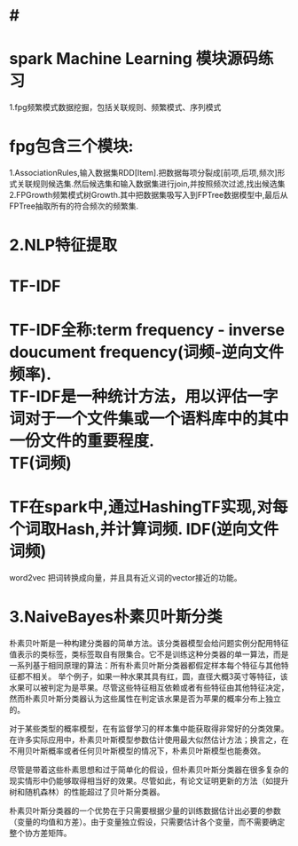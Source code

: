 #<h1 style='float:center'>spark Machine Learning 模块源码练习</h1>
1.fpg频繁模式数据挖掘，包括关联规则、频繁模式、序列模式
=====
fpg包含三个模块:
=====

1.AssociationRules,输入数据集RDD[Item].把数据每项分裂成[前项,后项,频次]形式关联规则候选集.然后候选集和输入数据集进行join,并按照频次过滤,找出候选集<br>
2.FPGrowth频繁模式树Growth.其中把数据集吸写入到FPTree数据模型中,最后从FPTree抽取所有的符合频次的频繁集.<br>

2.NLP特征提取
=====
TF-IDF
==
TF-IDF全称:term frequency - inverse doucument frequency(词频-逆向文件频率).<br>
TF-IDF是一种统计方法，用以评估一字词对于一个文件集或一个语料库中的其中一份文件的重要程度. <br>
TF(词频)
==
TF在spark中,通过HashingTF实现,对每个词取Hash,并计算词频.
IDF(逆向文件词频)
====
word2vec 把词转换成向量，并且具有近义词的vector接近的功能。


3.NaiveBayes朴素贝叶斯分类
====
朴素贝叶斯是一种构建分类器的简单方法。该分类器模型会给问题实例分配用特征值表示的类标签，类标签取自有限集合。它不是训练这种分类器的单一算法，而是一系列基于相同原理的算法：所有朴素贝叶斯分类器都假定样本每个特征与其他特征都不相关。 举个例子，如果一种水果其具有红，圆，直径大概3英寸等特征，该水果可以被判定为是苹果。尽管这些特征相互依赖或者有些特征由其他特征决定，然而朴素贝叶斯分类器认为这些属性在判定该水果是否为苹果的概率分布上独立的。<br>

对于某些类型的概率模型，在有监督学习的样本集中能获取得非常好的分类效果。在许多实际应用中，朴素贝叶斯模型参数估计使用最大似然估计方法；换言之，在不用贝叶斯概率或者任何贝叶斯模型的情况下，朴素贝叶斯模型也能奏效。<br>

尽管是带着这些朴素思想和过于简单化的假设，但朴素贝叶斯分类器在很多复杂的现实情形中仍能够取得相当好的效果。尽管如此，有论文证明更新的方法（如提升树和随机森林）的性能超过了贝叶斯分类器。<br>

朴素贝叶斯分类器的一个优势在于只需要根据少量的训练数据估计出必要的参数（变量的均值和方差）。由于变量独立假设，只需要估计各个变量，而不需要确定整个协方差矩阵。<br>
